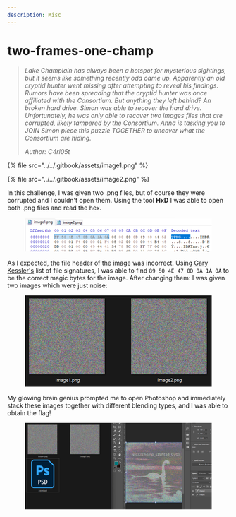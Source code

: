 ```yaml
---
description: Misc
---
```


# two-frames-one-champ

> _Lake Champlain has always been a hotspot for mysterious sightings, but it seems like something recently odd came up. Apparently an old cryptid hunter went missing after attempting to reveal his findings. Rumors have been spreading that the cryptid hunter was once affiliated with the Consortium. But anything they left behind? An broken hard drive. Simon was able to recover the hard drive. Unfortunately, he was only able to recover two images files that are corrupted, likely tampered by the Consortium. Anna is tasking you to JOIN Simon piece this puzzle TOGETHER to uncover what the Consortium are hiding._
>
> _Author: C4rl05t_

{% file src="../../.gitbook/assets/image1.png" %}

{% file src="../../.gitbook/assets/image2.png" %}

In this challenge, I was given two .png files, but of course they were corrupted and I couldn't open them. Using the tool **HxD** I was able to open both .png files and read the hex.

<figure><img src="../../.gitbook/assets/image (5) (1).png" alt=""><figcaption></figcaption></figure>

As I expected, the file header of the image was incorrect. Using [Gary Kessler's](https://www.garykessler.net/library/file_sigs.html) list of file signatures, I was able to find `89 50 4E 47 0D 0A 1A 0A` to be the correct magic bytes for the image. After changing them: I was given two images which were just noise:

<figure><img src="../../.gitbook/assets/image (1) (1) (1).png" alt=""><figcaption></figcaption></figure>

My glowing brain genius prompted me to open Photoshop and immediately stack these images together with different blending types, and I was able to obtain the flag!

<figure><img src="../../.gitbook/assets/Screenshot 2024-10-27 013901.png" alt=""><figcaption></figcaption></figure>

